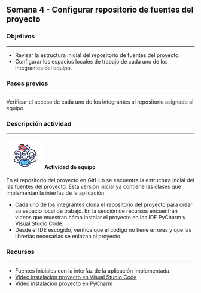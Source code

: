 ## Semana 4 - Configurar repositorio de fuentes del proyecto

### Objetivos

----

* Revisar la estructura inicial del repositorio de fuentes del proyecto.
* Configurar los espacios locales de trabajo de cada uno de los integrantes del equipo.
   
### Pasos previos
----

Verificar el acceso de cada uno de los integrantes al repositorio asignado al equipo.

### Descripción actividad

----


#### ![](./../../assets/images/grupo.png) Actividad de equipo

En el repositorio del proyecto en GitHub se encuentra la estructura incial del las fuentes del proyecto. Esta versión inicial ya contiene las clases que implementan la interfaz de la aplicación.  

* Cada uno de los integrantes clona el repositorio del proyecto para crear su espacio local de trabajo. En la sección de recursos encuentran videos que muestran cómo instalar el proyecto en los IDE PyCharm y Visual Studio Code.
* Desde el IDE escogido, verifica que el código no tiene errores y que las librerías necesarias se enlazan al proyecto.


### Recursos

---
* Fuentes iniciales con la interfaz de la aplicación implementada.
* [Video instalación proyecto en Visual Studio Code](https://web.microsoftstream.com/video/44b33502-8a7d-4bf3-956e-c431881f3c17)
* [Video instalación proyecto en PyCharm](https://web.microsoftstream.com/video/36e0d0b9-2639-4efb-8d78-eabb48093822)

